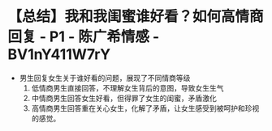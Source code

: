 # 【总结】我和我闺蜜谁好看？如何高情商回复 - P1 - 陈广希情感 - BV1nY411W7rY

-   男生回复女生关于谁好看的问题，展现了不同情商等级
    1.  低情商男生直接回答，不理解女生背后的意图，导致女生生气
    2.  中情商男生回答女生好看，但得罪了女生的闺蜜，矛盾激化
    3.  高情商男生回答重在关心女生，化解了矛盾，让女生感受到被呵护和珍视的感觉。